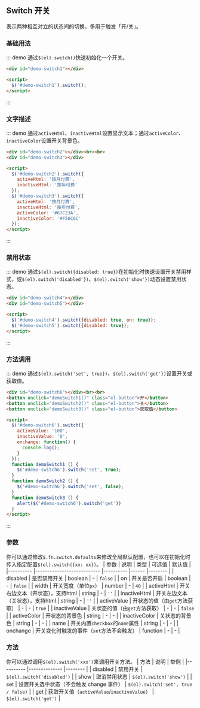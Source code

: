 ## Switch 开关
表示两种相互对立的状态间的切换，多用于触发「开/关」。

### 基础用法
::: demo 通过`$(el).switch()`快速初始化一个开关。

``` html
<div id="demo-switch1"></div>

<script>
  $('#demo-switch1').switch();
</script>
```
:::

### 文字描述
::: demo 通过`activeHtml`、`inactiveHtml`设置显示文本；通过`activeColor`、`inactiveColor`设置开关背景色。

``` html
<div id="demo-switch2"></div><br><br>
<div id="demo-switch3"></div>

<script>
  $('#demo-switch2').switch({
    activeHtml: '按月付费',
    inactiveHtml: '按年付费'
  });
  $('#demo-switch3').switch({
    activeHtml: '按月付费',
    inactiveHtml: '按年付费',
    activeColor: '#67C23A',
    inactiveColor: '#F56C6C'
  });
</script>
```
:::

### 禁用状态
::: demo 通过`$(el).switch({disabled: true})`在初始化时快速设置开关禁用样式，或`$(el).switch('disabled'})`、`$(el).switch('show'})`动态设置禁用状态。

``` html
<div id="demo-switch4"></div>
<div id="demo-switch5"></div>

<script>
  $('#demo-switch4').switch({disabled: true, on: true});
  $('#demo-switch5').switch({disabled: true});
</script>
```
:::

### 方法调用
::: demo 通过`$(el).switch('set', true})`、`$(el).switch('get'})`设置开关或获取值。

``` html
<div id="demo-switch6"></div><br><br>
<button onclick="demoSwitch1()" class="el-button">开</button>
<button onclick="demoSwitch2()" class="el-button">关</button>
<button onclick="demoSwitch3()" class="el-button">获取值</button>

<script>
  $('#demo-switch6').switch({
    activeValue: '100',
    inactiveValue: '0',
    onchange: function() {
      console.log();
    }
  });
  function demoSwitch1 () {
    $('#demo-switch6').switch('set', true);
  }
  function demoSwitch2 () {
    $('#demo-switch6').switch('set', false);
  }
  function demoSwitch3 () {
    alert($('#demo-switch6').switch('get'))
  }
</script>
```
:::

### 参数
你可以通过修改`$.fn.switch.defaults`来修改全局默认配置，也可以在初始化时传入指定配置`$(el).switch({xx: xx})`。
| 参数      | 说明                       | 类型      | 可选值 | 默认值  |
|---------- |--------------------------- |---------- |------  |-------- |
| disabled     | 是否禁用开关 | boolean | - | `false` |
| on     | 开关是否开启 | boolean | - | `false` |
| width     | 开关宽度（单位`px`） | number | - | `40` |
| activeHtml | 开关右边文本（开状态），支持html | string | - | `''` |
| inactiveHtml | 开关左边文本（关状态），支持html | string | - | `''` |
| activeValue | 开状态的值（由`get`方法获取） | - | - | `true` |
| inactiveValue | 关状态的值（由`get`方法获取） | - | - | `false` |
| activeColor | 开状态的背景色 | string | - | - |
| inactiveColor | 关状态的背景色 | string | - | - |
| name | 开关内置`checkbox`的`name`属性 | string | - | - |
| onchange | 开关变化时触发的事件（`set`方法不会触发） | function | - | - |

### 方法
你可以通过调用`$(el).switch('xxx')`来调用开关方法。
| 方法      | 说明          | 举例  |
|---------- |-------------- |-------- |
| disabled | 禁用开关 | `$(el).switch('disabled')` |
| show | 取消禁用状态 | `$(el).switch('show')` |
| set | 设置开关选中状态（不会触发 change 事件） | `$(el).switch('set', true / false)` |
| get | 获取开关值（`activeValue`/`inactiveValue`） | `$(el).switch('get')` |
